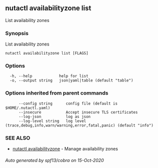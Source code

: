 ## nutactl availabilityzone list

List availability zones

### Synopsis

List availability zones

```
nutactl availabilityzone list [FLAGS]
```

### Options

```
  -h, --help            help for list
  -o, --output string   json|yaml|table (default "table")
```

### Options inherited from parent commands

```
      --config string      config file (default is $HOME/.nutactl.yaml)
      --insecure           Accept insecure TLS certificates
      --log-json           log as json
      --log-level string   log level (trace,debug,info,warn/warning,error,fatal,panic) (default "info")
```

### SEE ALSO

* [nutactl availabilityzone](nutactl_availabilityzone.md)	 - Manage availability zones

###### Auto generated by spf13/cobra on 15-Oct-2020
